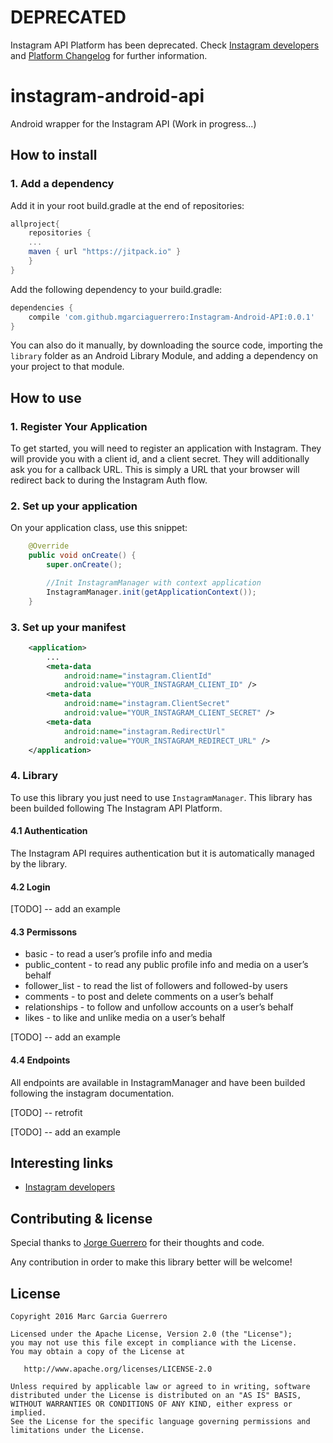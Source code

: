 # DEPRECATED

Instagram API Platform has been deprecated. Check [Instagram developers] and [Platform Changelog] for further information.


instagram-android-api
========

Android wrapper for the Instagram API (Work in progress...)

## How to install

### 1. Add a dependency

Add it in your root build.gradle at the end of repositories:
```gradle
allproject{
    repositories {
    ...
    maven { url "https://jitpack.io" }
    }
}
```

Add the following dependency to your build.gradle:
```gradle
dependencies {
    compile 'com.github.mgarciaguerrero:Instagram-Android-API:0.0.1'
}
```

You can also do it manually, by downloading the source code, importing the `library` folder as an Android Library Module, and adding a dependency on your project to that module.

## How to use

### 1. Register Your Application

To get started, you will need to register an application with Instagram. They will provide you with a client id, and a client secret. They will additionally ask you for a callback URL. This is simply a URL that your browser will redirect back to during the Instagram Auth flow.

### 2. Set up your application

On your application class, use this snippet:
```java
    @Override
    public void onCreate() {
        super.onCreate();

        //Init InstagramManager with context application
        InstagramManager.init(getApplicationContext());
    }
```

### 3. Set up your manifest
```xml
    <application>
        ...
        <meta-data
            android:name="instagram.ClientId"
            android:value="YOUR_INSTAGRAM_CLIENT_ID" />
        <meta-data
            android:name="instagram.ClientSecret"
            android:value="YOUR_INSTAGRAM_CLIENT_SECRET" />
        <meta-data
            android:name="instagram.RedirectUrl"
            android:value="YOUR_INSTAGRAM_REDIRECT_URL" />
    </application>
```

### 4. Library

To use this library you just need to use ```InstagramManager```. This library has been builded following The Instagram API Platform.

#### 4.1 Authentication

The Instagram API requires authentication but it is automatically managed by the library.

#### 4.2 Login

[TODO] -- add an example

#### 4.3 Permissons

* basic - to read a user’s profile info and media
* public_content - to read any public profile info and media on a user’s behalf
* follower_list - to read the list of followers and followed-by users
* comments - to post and delete comments on a user’s behalf
* relationships - to follow and unfollow accounts on a user’s behalf
* likes - to like and unlike media on a user’s behalf

[TODO] -- add an example

#### 4.4 Endpoints

All endpoints are available in InstagramManager and have been builded following the instagram documentation.

[TODO] -- retrofit

[TODO] -- add an example

## Interesting links

* [Instagram developers]

## Contributing & license

Special thanks to [Jorge Guerrero] for their thoughts and code.

Any contribution in order to make this library better will be welcome!


## License

    Copyright 2016 Marc Garcia Guerrero

    Licensed under the Apache License, Version 2.0 (the "License");
    you may not use this file except in compliance with the License.
    You may obtain a copy of the License at

       http://www.apache.org/licenses/LICENSE-2.0

    Unless required by applicable law or agreed to in writing, software
    distributed under the License is distributed on an "AS IS" BASIS,
    WITHOUT WARRANTIES OR CONDITIONS OF ANY KIND, either express or implied.
    See the License for the specific language governing permissions and
    limitations under the License.

   [Jorge Guerrero]: <http://jguerrerope.github.io/>
   [Instagram developers]: <https://www.instagram.com/developer/>
   [Platform Changelog]: <https://www.instagram.com/developer/changelog/>
